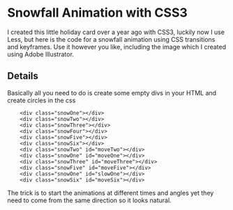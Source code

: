 
Snowfall Animation with CSS3
============================

I created this little holiday card over a year ago with CSS3, luckily now I use Less,
but here is the code for a snowfall animation using CSS transitions and keyframes.
Use it however you like, including the image which I created using Adobe Illustrator.

Details
-------

Basically all you need to do is create some empty divs in your HTML 
and create circles in the css

        <div class="snowOne"></div>
        <div class="snowTwo"></div>
        <div class="snowThree"></div>
        <div class="snowFour"></div>
        <div class="snowFive"></div>
        <div class="snowSix"></div>
        <div class="snowTwo" id="moveTwo"></div>
        <div class="snowOne" id="moveOne"></div>
        <div class="snowThree" id="moveThree"></div>
        <div class="snowFive" id="moveFive"></div>
        <div class="snowOne" id="slowOne"></div>
        <div class="snowSix" id="moveSix"></div>
The trick is to start the animations at different times and angles 
yet they need to come from the same direction so it looks natural.


